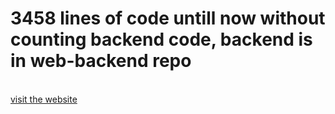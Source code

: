 <h1>3458 lines of code untill now without counting backend code, backend is in web-backend repo</h1>
<br>
<a href='www.ahmadnadeem.netlify.app'>visit the website</a>

